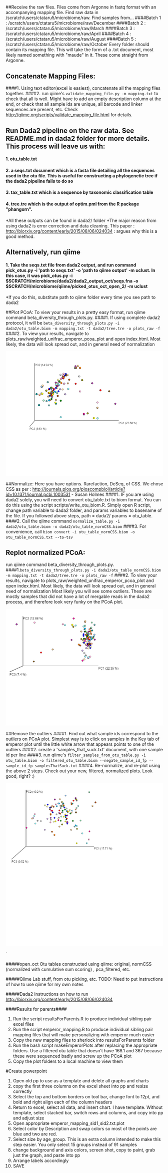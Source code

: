 #####
##Receive the raw files. Files come from Argonne in fastq format with an accompanying mapping file. Find raw data in /scratch/users/ctataru5/microbiome/raw. Find samples from...
####Batch 1 : /scratch/users/ctataru5/microbiome/raw/December
####Batch 2 : /scratch/users/ctataru5/microbiome/raw/March
####Batch 3 : /scratch/users/ctataru5/microbiome/raw/April
####Batch 4 : /scratch/users/ctataru5/microbiome/raw/August
####Batch 5 : /scratch/users/ctataru5/microbiome/raw/October
Every folder should contain its mapping file. This will take the form of a .txt document, most likely named something with "maude" in it. These come straight from Argonne.

## Concatenate Mapping Files:
####1. Using text editor(excel is easiest), concatenate all the mapping files together.
####2. run qiime's `validate_mapping_file.py -m mapping.txt` to check that all is well. Might have to add an empty description column at the end, or check that all sample ids are unique, all barcode and linker sequences are present, etc. Check http://qiime.org/scripts/validate_mapping_file.html for details.

## Run Dada2 pipeline on the raw data. See README.md in dada2 folder for more details. This process will leave us with:
#### 1. otu_table.txt
#### 2. a seqs.txt document which is a fasta file detailing all the sequences used in the otu file. This is useful for constructing a phylogenetic tree if the dada2 pipeline fails to do so
#### 3. tax_table.txt which is a sequence by taxonomic classification table
#### 4. tree.tre which is the output of optim.pml from the R package "phangorn". 
*All these outputs can be found in dada2/ folder
*The major reason from using dada2 is error correction and data cleaning. This paper : http://biorxiv.org/content/early/2015/08/06/024034 : argues why this is a good method.

## Alternatively, run qiime
#### 1. Take the seqs.txt file from dada2 output, and run command pick_otus.py -i 'path to seqs.txt' -o 'path to qiime output' -m uclust. In this case, it was pick_otus.py -i $SCRATCH/microbiome/dada2/dada2_output_oct/seqs.fna -o $SCRATCH/microbiome/qiime/picked_otus_oct_open_2/ -m uclust
*If you do this, substitute path to qiime folder every time you see path to dada2


##Plot PCoA:
To view your results in a pretty easy format, run qiime command beta_diversity_through_plots.py.
####1. If using complete dada2 protocol, it will be `beta_diversity_through_plots.py -i dada2/otu_table.biom -m mapping.txt -t dada2/tree.tre -o plots_raw -f`
####2. To view your results, navigate to plots_raw/weighted_unifrac_emperor_pcoa_plot and open index.html. Most likely, the data will look spread out, and in general need of normalization


![PCoA_noNorm](https://github.com/kiti15237/microbiome2/blob/master/figures/PCoA/dada2_noNorm_colPair.png)



##Normalize:
Here you have options. Rarefaction, DeSeq, of CSS. We chose CSS as per : http://journals.plos.org/ploscompbiol/article?id=10.1371/journal.pcbi.1003531 - Susan Holmes
####1. IF you are using dada2 solely, you will need to convert otu_table.txt to biom format. You can do this using the script scripts/write_otu_biom.R. Simply open R script, change path variable to dada2 folder, and params variables to basename of the file. If you followed above steps, path = dada2/ params = otu_table. 
####2. Call the qiime command `normalize_table.py -i dada2/otu_table.biom -o dada2/otu_table_normCSS.biom`
####3. For convenience, call `biom convert -i otu_table_normCSS.biom -o otu_table_normCSS.txt --to-tsv`


## Replot normalized PCoA:
run qiime command beta_diversity_through_plots.py.
####1.`beta_diversity_through_plots.py -i dada2/otu_table_normCSS.biom -m mapping.txt -t dada2/tree.tre -o plots_raw -f`
####2. To view your results, navigate to plots_raw/weighted_unifrac_emperor_pcoa_plot and open index.html. Most likely, the data will look spread out, and in general need of normalization
Most likely you will see some outliers. These are mostly samples that did not have a lot of mergable reads in the dada2 process, and therefore look very funky on the PCoA plot. 

![PCoA_noNorm](https://github.com/kiti15237/microbiome2/blob/master/figures/PCoA/dada2_normCSS_colPair.png)

##Remove the outliers
####1. Find out what sample ids correspond to the outliers on PCoA plot. Simplest way is to click on samples in the Key tab of emperor plot until the little white arrow that appears points to one of the outliers
####2. create a 'samples_that_suck.txt' document, with one sample id per line
####3. run qiime's `filter_samples_from_otu_table.py -i otu_table.biom -o filtered_otu_table.biom --negate_sample_id_fp --sample_id_fp samplesThatSuck.txt`
####4. Re-normalize, and re-plot using the above 2 steps. Check out your new, filtered, normalized plots. Look good, right? :)

![PCoA_noNorm](https://github.com/kiti15237/microbiome2/blob/master/figures/PCoA/dada2_normCSS_filtered_colPair.png)



`


#####open_oct
Otu tables constructed using qiime: original, normCSS (normalized with cumulative sum scoring) , pca_filtered, etc.


#####Qiime
Lab stuff, from otu picking, etc. TODO: Need to put instructions of how to use qiime for my own notes

#####Dada2
Instructions on how to run
http://biorxiv.org/content/early/2015/08/06/024034











####Results for parents####
1. Run the script resultsForParents.R to produce individual sibling pair excel files
2. Run the script emperor_mapping.R to produce individual sibling pair mapping files that will make personalizing with emperor much easier
3. Copy the new mapping files to sherlock into resultsForParents folder
4. Run the bash script makeEmperorPlots after replacing the appropriate folders. Use a filtered otu table that doesn't have 168.1 and 367 because these were sequenced badly and screw up the PCoA plot
5. Copy the plot folders to a local machine to view them


#Create powerpoint
1. Open old pp to use as a template and delete all graphs and charts
2. copy the first three columns on the excel sheet into pp and resize correctly
3. Select the top and bottom borders on tool bar, change font to 12pt, and bold and right align each of the column headers
4. Return to excel, select all data, and insert chart. I have template. Without template, select stacked bar, switch rows and columns, and copy into pp and adjust size
5. Open appropriate emperor_mapping_sid1_sid2.txt.plot
6. Select color by Description and swap colors so most of the points are blue and two are red. 
7. Select size by age_group. This is an extra column intended to make this step easier. You only select 15 groups instead of 91 samples
8. change background and axis colors, screen shot, copy to paint, grab just the graph, and paste into pp
9. Arrange labels accordingly
10. SAVE
